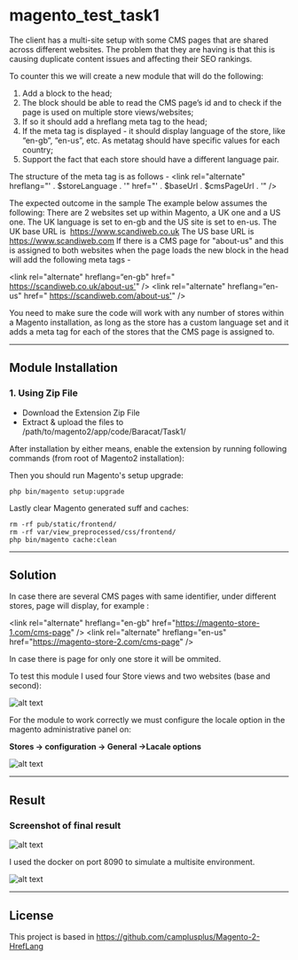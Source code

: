# magento_test_task1

The client has a multi-site setup with some CMS pages that are shared across different
websites. The problem that they are having is that this is causing duplicate content issues and
affecting their SEO rankings.

To counter this we will create a new module that will do the following:

1. Add a block to the head;
2. The block should be able to read the CMS page’s id and to check if the page is used on
multiple store views/websites;
3. If so it should add a hreflang meta tag to the head;
4. If the meta tag is displayed - it should display language of the store, like “en-gb”, “en-us”,
etc. As metatag should have specific values for each country;
5. Support the fact that each store should have a different language pair.

The structure of the meta tag is as follows -
\<link rel="alternate" hreflang="' . $storeLanguage . '" href="' . $baseUrl . $cmsPageUrl . '" />

The expected outcome in the sample
The example below assumes the following:
There are 2 websites set up within Magento, a UK one and a US one.
The UK language is set to en-gb and the US site is set to en-us.
The UK base URL is ​ https://www.scandiweb.co.uk
The US base URL is ​ https://www.scandiweb.com
If there is a CMS page for "about-us" and this is assigned to both websites when the page loads
the new block in the head will add the following meta tags -

\<link rel="alternate" hreflang=“en-gb" href="​ https://scandiweb.co.uk/about-us'​ " />
\<link rel="alternate" hreflang=“en-us" href="​ https://scandiweb.com/about-us'​ " />

You need to make sure the code will work with any number of stores within a Magento
installation, as long as the store has a custom language set and it adds a meta tag for each of
the stores that the CMS page is assigned to.

------------
Module Installation 
------------

### 1. Using Zip File

* Download the Extension Zip File
* Extract & upload the files to /path/to/magento2/app/code/Baracat/Task1/

After installation by either means, enable the extension by running following commands (from root of Magento2 installation):

Then you should run Magento's setup upgrade:
```
php bin/magento setup:upgrade
```
Lastly clear Magento generated suff and caches:
```
rm -rf pub/static/frontend/
rm -rf var/view_preprocessed/css/frontend/
php bin/magento cache:clean
```
------------
Solution
------------

In case there are several CMS pages with same identifier, under different stores, page will display, for example :

\<link rel="alternate" hreflang="en-gb" href="https://magento-store-1.com/cms-page" /\>
\<link rel="alternate" hreflang="en-us" href="https://magento-store-2.com/cms-page" /\> 

In case there is page for only one store it will be ommited.

To test this module I used four Store views and two websites (base and second):

![alt text](https://raw.githubusercontent.com/baracatuemura/magento_test_task2/master/_info/1.png)

For the module to work correctly we must configure the locale option in the magento administrative panel on:

**Stores -> configuration -> General ->Lacale options**

![alt text](https://raw.githubusercontent.com/baracatuemura/magento_test_task2/master/_info/2.png)

------------
Result
------------

### Screenshot of final result

![alt text](https://raw.githubusercontent.com/baracatuemura/magento_test_task2/master/_info/3.png)

I used the docker on port 8090 to simulate a multisite environment.

![alt text](https://raw.githubusercontent.com/baracatuemura/magento_test_task2/master/_info/4.png)

------------
License
------------
This project is based in https://github.com/camplusplus/Magento-2-HrefLang
